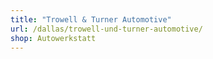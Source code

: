 ```yaml
---
title: "Trowell & Turner Automotive"
url: /dallas/trowell-und-turner-automotive/
shop: Autowerkstatt
---
```

